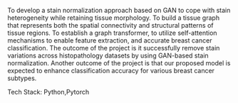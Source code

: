 To develop a stain normalization approach based on GAN to cope with stain heterogeneity while retaining tissue morphology. To build a tissue graph that represents both the spatial connectivity and  structural 
patterns of tissue regions. To establish a graph transformer, to utilize self-attention mechanisms to enable feature extraction, and accurate breast cancer classification. 
The outcome of the project is it successfully remove stain variations across histopathology datasets by using GAN-based stain normalization. Another outcome of the project is that our proposed model is expected to enhance 
classification accuracy for various breast cancer subtypes. 

Tech Stack:
Python,Pytorch
